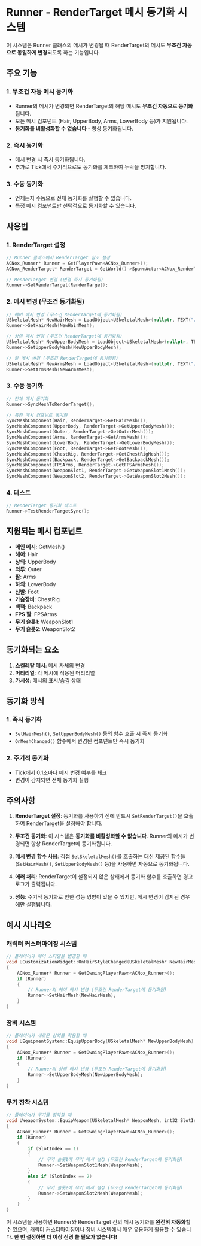 # Runner - RenderTarget 메시 동기화 시스템

이 시스템은 Runner 클래스의 메시가 변경될 때 RenderTarget의 메시도 **무조건 자동으로 동일하게 변경**되도록 하는 기능입니다.

## 주요 기능

### 1. **무조건 자동 메시 동기화**
- Runner의 메시가 변경되면 RenderTarget의 해당 메시도 **무조건 자동으로 동기화**됩니다.
- 모든 메시 컴포넌트 (Hair, UpperBody, Arms, LowerBody 등)가 지원됩니다.
- **동기화를 비활성화할 수 없습니다** - 항상 동기화됩니다.

### 2. **즉시 동기화**
- 메시 변경 시 즉시 동기화됩니다.
- 추가로 Tick에서 주기적으로도 동기화를 체크하여 누락을 방지합니다.

### 3. **수동 동기화**
- 언제든지 수동으로 전체 동기화를 실행할 수 있습니다.
- 특정 메시 컴포넌트만 선택적으로 동기화할 수 있습니다.

## 사용법

### 1. RenderTarget 설정
```cpp
// Runner 클래스에서 RenderTarget 참조 설정
ACNox_Runner* Runner = GetPlayerPawn<ACNox_Runner>();
ACNox_RenderTarget* RenderTarget = GetWorld()->SpawnActor<ACNox_RenderTarget>();

// RenderTarget 연결 (연결 즉시 동기화됨)
Runner->SetRenderTarget(RenderTarget);
```

### 2. 메시 변경 (무조건 동기화됨)
```cpp
// 헤어 메시 변경 (무조건 RenderTarget에 동기화됨)
USkeletalMesh* NewHairMesh = LoadObject<USkeletalMesh>(nullptr, TEXT("/Game/Path/To/HairMesh"));
Runner->SetHairMesh(NewHairMesh);

// 상의 메시 변경 (무조건 RenderTarget에 동기화됨)
USkeletalMesh* NewUpperBodyMesh = LoadObject<USkeletalMesh>(nullptr, TEXT("/Game/Path/To/UpperBodyMesh"));
Runner->SetUpperBodyMesh(NewUpperBodyMesh);

// 팔 메시 변경 (무조건 RenderTarget에 동기화됨)
USkeletalMesh* NewArmsMesh = LoadObject<USkeletalMesh>(nullptr, TEXT("/Game/Path/To/ArmsMesh"));
Runner->SetArmsMesh(NewArmsMesh);
```

### 3. 수동 동기화
```cpp
// 전체 메시 동기화
Runner->SyncMeshToRenderTarget();

// 특정 메시 컴포넌트 동기화
SyncMeshComponent(Hair, RenderTarget->GetHairMesh());
SyncMeshComponent(UpperBody, RenderTarget->GetUpperBodyMesh());
SyncMeshComponent(Outer, RenderTarget->GetOuterMesh());
SyncMeshComponent(Arms, RenderTarget->GetArmsMesh());
SyncMeshComponent(LowerBody, RenderTarget->GetLowerBodyMesh());
SyncMeshComponent(Foot, RenderTarget->GetFootMesh());
SyncMeshComponent(ChestRig, RenderTarget->GetChestRigMesh());
SyncMeshComponent(Backpack, RenderTarget->GetBackpackMesh());
SyncMeshComponent(FPSArms, RenderTarget->GetFPSArmsMesh());
SyncMeshComponent(WeaponSlot1, RenderTarget->GetWeaponSlot1Mesh());
SyncMeshComponent(WeaponSlot2, RenderTarget->GetWeaponSlot2Mesh());
```

### 4. 테스트
```cpp
// RenderTarget 동기화 테스트
Runner->TestRenderTargetSync();
```

## 지원되는 메시 컴포넌트

- **메인 메시**: GetMesh()
- **헤어**: Hair
- **상의**: UpperBody
- **외투**: Outer
- **팔**: Arms
- **하의**: LowerBody
- **신발**: Foot
- **가슴장비**: ChestRig
- **백팩**: Backpack
- **FPS 팔**: FPSArms
- **무기 슬롯1**: WeaponSlot1
- **무기 슬롯2**: WeaponSlot2

## 동기화되는 요소

1. **스켈레탈 메시**: 메시 자체의 변경
2. **머티리얼**: 각 메시에 적용된 머티리얼
3. **가시성**: 메시의 표시/숨김 상태

## 동기화 방식

### 1. **즉시 동기화**
- `SetHairMesh()`, `SetUpperBodyMesh()` 등의 함수 호출 시 즉시 동기화
- `OnMeshChanged()` 함수에서 변경된 컴포넌트만 즉시 동기화

### 2. **주기적 동기화**
- Tick에서 0.1초마다 메시 변경 여부를 체크
- 변경이 감지되면 전체 동기화 실행

## 주의사항

1. **RenderTarget 설정**: 동기화를 사용하기 전에 반드시 `SetRenderTarget()`을 호출하여 RenderTarget을 설정해야 합니다.

2. **무조건 동기화**: 이 시스템은 **동기화를 비활성화할 수 없습니다**. Runner의 메시가 변경되면 항상 RenderTarget에 동기화됩니다.

3. **메시 변경 함수 사용**: 직접 `SetSkeletalMesh()`를 호출하는 대신 제공된 함수들(`SetHairMesh()`, `SetUpperBodyMesh()` 등)을 사용하면 자동으로 동기화됩니다.

4. **에러 처리**: RenderTarget이 설정되지 않은 상태에서 동기화 함수를 호출하면 경고 로그가 출력됩니다.

5. **성능**: 주기적 동기화로 인한 성능 영향이 있을 수 있지만, 메시 변경이 감지된 경우에만 실행됩니다.

## 예시 시나리오

### 캐릭터 커스터마이징 시스템
```cpp
// 플레이어가 헤어 스타일을 변경할 때
void UCustomizationWidget::OnHairStyleChanged(USkeletalMesh* NewHairMesh)
{
    ACNox_Runner* Runner = GetOwningPlayerPawn<ACNox_Runner>();
    if (Runner)
    {
        // Runner의 헤어 메시 변경 (무조건 RenderTarget에 동기화됨)
        Runner->SetHairMesh(NewHairMesh);
    }
}
```

### 장비 시스템
```cpp
// 플레이어가 새로운 상의를 착용할 때
void UEquipmentSystem::EquipUpperBody(USkeletalMesh* NewUpperBodyMesh)
{
    ACNox_Runner* Runner = GetOwningPlayerPawn<ACNox_Runner>();
    if (Runner)
    {
        // Runner의 상의 메시 변경 (무조건 RenderTarget에 동기화됨)
        Runner->SetUpperBodyMesh(NewUpperBodyMesh);
    }
}
```

### 무기 장착 시스템
```cpp
// 플레이어가 무기를 장착할 때
void UWeaponSystem::EquipWeapon(USkeletalMesh* WeaponMesh, int32 SlotIndex)
{
    ACNox_Runner* Runner = GetOwningPlayerPawn<ACNox_Runner>();
    if (Runner)
    {
        if (SlotIndex == 1)
        {
            // 무기 슬롯1에 무기 메시 설정 (무조건 RenderTarget에 동기화됨)
            Runner->SetWeaponSlot1Mesh(WeaponMesh);
        }
        else if (SlotIndex == 2)
        {
            // 무기 슬롯2에 무기 메시 설정 (무조건 RenderTarget에 동기화됨)
            Runner->SetWeaponSlot2Mesh(WeaponMesh);
        }
    }
}
```

이 시스템을 사용하면 Runner와 RenderTarget 간의 메시 동기화를 **완전히 자동화**할 수 있으며, 캐릭터 커스터마이징이나 장비 시스템에서 매우 유용하게 활용할 수 있습니다. **한 번 설정하면 더 이상 신경 쓸 필요가 없습니다!** 